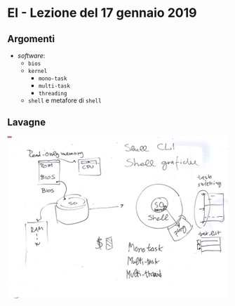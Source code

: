 # EI - Lezione del 17 gennaio 2019

## Argomenti

* *software*:
  * `bios`
  * `kernel`
    * `mono-task`
    * `multi-task`
    * `threading`
  * `shell` e metafore di `shell`

## Lavagne

![whiteboard 1](./P_EI_2019-01-17_14.54.45_1.jpg)
